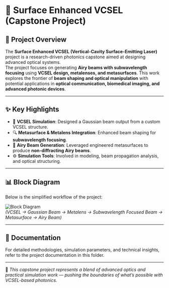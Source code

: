 # 🔬 Surface Enhanced VCSEL (Capstone Project)

## 📖 Project Overview
The **Surface Enhanced VCSEL (Vertical-Cavity Surface-Emitting Laser)** project is a research-driven photonics capstone aimed at designing advanced optical systems.  
The project focuses on generating **Airy beams with subwavelength focusing** using **VCSEL design, metalenses, and metasurfaces**. This work explores the frontier of **beam shaping and optical manipulation** with potential applications in **optical communication, biomedical imaging, and advanced photonic devices**.

---

## ✨ Key Highlights
- 📡 **VCSEL Simulation**: Designed a Gaussian beam output from a custom VCSEL structure.  
- 🔍 **Metasurface & Metalens Integration**: Enhanced beam shaping for **subwavelength focusing**.  
- 🌊 **Airy Beam Generation**: Leveraged engineered metasurfaces to produce **non-diffracting Airy beams**.  
- ⚙️ **Simulation Tools**: Involved in modeling, beam propagation analysis, and optical structuring.

---

## 📊 Block Diagram
Below is the simplified workflow of the project:

![Block Diagram](../assets/vcsel_block_diagram.png)  
*(VCSEL → Gaussian Beam → Metalens → Subwavelength Focused Beam → Metasurface → Airy Beam)*

---

## 📄 Documentation
For detailed methodologies, simulation parameters, and technical insights, refer to the project documentation in this folder.

---

🚀 *This capstone project represents a blend of advanced optics and practical simulation work — pushing the boundaries of what’s possible with VCSEL-based photonics.*


